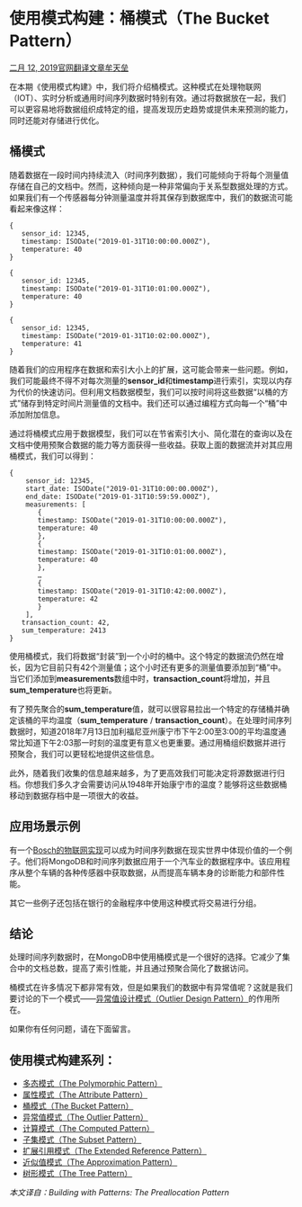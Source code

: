 # 使用模式构建：桶模式（The Bucket Pattern）

[二月 12, 2019](http://mongoing.com/archives/24190)[官网翻译文章](http://mongoing.com/translation_blogs)[牟天垒](http://mongoing.com/archives/author/sh5dragon5)

在本期《使用模式构建》中，我们将介绍桶模式。这种模式在处理物联网（IOT）、实时分析或通用时间序列数据时特别有效。通过将数据放在一起，我们可以更容易地将数据组织成特定的组，提高发现历史趋势或提供未来预测的能力，同时还能对存储进行优化。

## 桶模式

随着数据在一段时间内持续流入（时间序列数据），我们可能倾向于将每个测量值存储在自己的文档中。然而，这种倾向是一种非常偏向于关系型数据处理的方式。如果我们有一个传感器每分钟测量温度并将其保存到数据库中，我们的数据流可能看起来像这样：

```
{
   sensor_id: 12345,
   timestamp: ISODate("2019-01-31T10:00:00.000Z"),
   temperature: 40
}

{
   sensor_id: 12345,
   timestamp: ISODate("2019-01-31T10:01:00.000Z"),
   temperature: 40
}

{
   sensor_id: 12345,
   timestamp: ISODate("2019-01-31T10:02:00.000Z"),
   temperature: 41
}
```

随着我们的应用程序在数据和索引大小上的扩展，这可能会带来一些问题。例如，我们可能最终不得不对每次测量的**sensor_id**和**timestamp**进行索引，实现以内存为代价的快速访问。但利用文档数据模型，我们可以按时间将这些数据“以桶的方式”储存到特定时间片测量值的文档中。我们还可以通过编程方式向每一个“桶”中添加附加信息。

通过将桶模式应用于数据模型，我们可以在节省索引大小、简化潜在的查询以及在文档中使用预聚合数据的能力等方面获得一些收益。获取上面的数据流并对其应用桶模式，我们可以得到：

```
{
    sensor_id: 12345,
    start_date: ISODate("2019-01-31T10:00:00.000Z"),
    end_date: ISODate("2019-01-31T10:59:59.000Z"),
    measurements: [
       {
       timestamp: ISODate("2019-01-31T10:00:00.000Z"),
       temperature: 40
       },
       {
       timestamp: ISODate("2019-01-31T10:01:00.000Z"),
       temperature: 40
       },
       … 
       {
       timestamp: ISODate("2019-01-31T10:42:00.000Z"),
       temperature: 42
       }
    ],
   transaction_count: 42,
   sum_temperature: 2413
}
```

使用桶模式，我们将数据“封装”到一个小时的桶中。这个特定的数据流仍然在增长，因为它目前只有42个测量值；这个小时还有更多的测量值要添加到“桶”中。当它们添加到**measurements**数组中时，**transaction_count**将增加，并且**sum_temperature**也将更新。

有了预先聚合的**sum_temperature**值，就可以很容易拉出一个特定的存储桶并确定该桶的平均温度（**sum_temperature** / **transaction_count**）。在处理时间序列数据时，知道2018年7月13日加利福尼亚州康宁市下午2:00至3:00的平均温度通常比知道下午2:03那一时刻的温度更有意义也更重要。通过用桶组织数据并进行预聚合，我们可以更轻松地提供这些信息。

此外，随着我们收集的信息越来越多，为了更高效我们可能决定将源数据进行归档。你想我们多久才会需要访问从1948年开始康宁市的温度？能够将这些数据桶移动到数据存档中是一项很大的收益。

## 应用场景示例

有一个[Bosch的物联网实现](https://www.mongodb.com/customers/bosch)可以成为时间序列数据在现实世界中体现价值的一个例子。他们将MongoDB和时间序列数据应用于一个汽车业的数据程序中。该应用程序从整个车辆的各种传感器中获取数据，从而提高车辆本身的诊断能力和部件性能。

其它一些例子还包括在银行的金融程序中使用这种模式将交易进行分组。

## 结论

处理时间序列数据时，在MongoDB中使用桶模式是一个很好的选择。它减少了集合中的文档总数，提高了索引性能，并且通过预聚合简化了数据访问。

桶模式在许多情况下都非常有效，但是如果我们的数据中有异常值呢？这就是我们要讨论的下一个模式——[异常值设计模式（Outlier Design Pattern）](http://mongoing.com/archives/24757)的作用所在。

如果你有任何问题，请在下面留言。

## 使用模式构建系列：

- [多态模式（The Polymorphic Pattern）](http://mongoing.com/archives/20007)
- [属性模式（The Attribute Pattern）](http://mongoing.com/archives/22881)
- [桶模式（The Bucket Pattern）](http://mongoing.com/archives/24190)
- [异常值模式（The Outlier Pattern）](http://mongoing.com/archives/24757)
- [计算模式（The Computed Pattern）](http://mongoing.com/archives/24825)
- [子集模式（The Subset Pattern）](http://mongoing.com/archives/25244)
- [扩展引用模式（The Extended Reference Pattern）](http://mongoing.com/archives/25410)
- [近似值模式（The Approximation Pattern）](http://mongoing.com/archives/25484)
- [树形模式（The Tree Pattern）](http://mongoing.com/archives/25491)

*本文译自：Building with Patterns: The Preallocation Pattern*